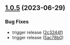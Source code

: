 ## [1.0.5](https://github.com/elc9aya2ls612j/helix-project-boilerplate/compare/v1.0.4...v1.0.5) (2023-06-29)


### Bug Fixes

* trigger release ([2c3244f](https://github.com/elc9aya2ls612j/helix-project-boilerplate/commit/2c3244fc181fd900293bbd7e67ab8e68e5d83d5d))
* trigger release ([5ac78b0](https://github.com/elc9aya2ls612j/helix-project-boilerplate/commit/5ac78b07955c0b75a37dfb293a5d616b7bdaffba))
